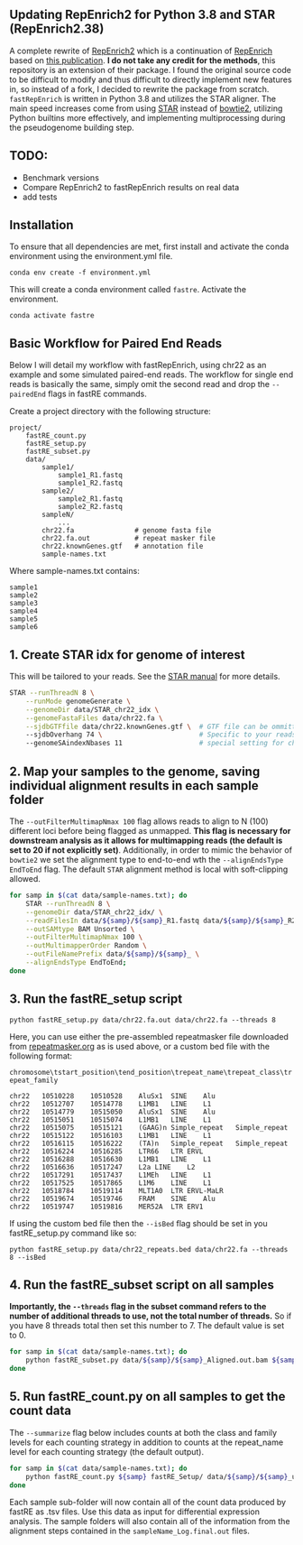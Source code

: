 ## Updating RepEnrich2 for Python 3.8 and STAR (RepEnrich2.38)

A complete rewrite of [RepEnrich2](https://github.com/nerettilab/RepEnrich2) which is a continuation of [RepEnrich](https://github.com/nskvir/RepEnrich) based on [this publication](https://www.ncbi.nlm.nih.gov/pmc/articles/PMC4122776/). **I do not take any credit for the methods**, this repository is an extension of their package. I found the original source code to be difficult to modify and thus difficult to directly implement new features in, so instead of a fork, I decided to rewrite the package from scratch. `fastRepEnrich` is written in Python 3.8 and utilizes the STAR aligner. The main speed increases come from using [STAR](https://github.com/alexdobin/STAR) instead of [bowtie2](http://bowtie-bio.sourceforge.net/bowtie2/index.shtml), utilizing Python builtins more effectively, and implementing multiprocessing during the pseudogenome building step.

## TODO:

- Benchmark versions
- Compare RepEnrich2 to fastRepEnrich results on real data
- add tests

## Installation

To ensure that all dependencies are met, first install and activate the conda environment using the environment.yml file.

`conda env create -f environment.yml`

This will create a conda environment called `fastre`. Activate the environment.

`conda activate fastre`

## Basic Workflow for Paired End Reads

Below I will detail my workflow with fastRepEnrich, using chr22 as an example and some simulated paired-end reads. The workflow for single end reads is basically the same, simply omit the second read and drop the `--pairedEnd` flags in fastRE commands.

Create a project directory with the following structure:

```
project/
	fastRE_count.py
	fastRE_setup.py
	fastRE_subset.py
	data/
		sample1/
			sample1_R1.fastq
			sample1_R2.fastq
		sample2/
			sample2_R1.fastq
			sample2_R2.fastq
		sampleN/
			...
		chr22.fa               # genome fasta file
		chr22.fa.out           # repeat masker file
		chr22.knownGenes.gtf   # annotation file
		sample-names.txt
```

Where sample-names.txt contains:

```
sample1
sample2
sample3
sample4
sample5
sample6
```

## 1. Create STAR idx for genome of interest

This will be tailored to your reads. See the [STAR manual](https://github.com/alexdobin/STAR/blob/master/doc/STARmanual.pdf) for more details.

```bash
STAR --runThreadN 8 \
	--runMode genomeGenerate \
	--genomeDir data/STAR_chr22_idx \
	--genomeFastaFiles data/chr22.fa \
	--sjdbGTFfile data/chr22.knownGenes.gtf \  # GTF file can be ommitted
	--sjdbOverhang 74 \                        # Specific to your reads (readLength - 1)
	--genomeSAindexNbases 11                   # special setting for chr22
```

## 2. Map your samples to the genome, saving individual alignment results in each sample folder

The `--outFilterMultimapNmax 100` flag allows reads to align to N (100) different loci before being flagged as unmapped. **This flag is necessary for downstream analysis as it allows for multimapping reads (the default is set to 20 if not explicitly set)**. Additionally, in order to mimic the behavior of `bowtie2` we set the alignment type to end-to-end wth the `--alignEndsType EndToEnd` flag. The default `STAR` alignment method is local with soft-clipping allowed.

```bash
for samp in $(cat data/sample-names.txt); do
	STAR --runThreadN 8 \
	--genomeDir data/STAR_chr22_idx/ \
	--readFilesIn data/${samp}/${samp}_R1.fastq data/${samp}/${samp}_R2.fastq \
	--outSAMtype BAM Unsorted \
	--outFilterMultimapNmax 100 \
	--outMultimapperOrder Random \
	--outFileNamePrefix data/${samp}/${samp}_ \
	--alignEndsType EndToEnd;
done
```

## 3. Run the fastRE_setup script

`python fastRE_setup.py data/chr22.fa.out data/chr22.fa --threads 8`

Here, you can use either the pre-assembled repeatmasker file downloaded from [repeatmasker.org](http://repeatmasker.org/) as is used above, or a custom bed file with the following format:

`chromosome\tstart_position\tend_position\trepeat_name\trepeat_class\trepeat_family`

```
chr22	10510228	10510528	AluSx1	SINE	Alu
chr22	10512707	10514778	L1MB1	LINE	L1
chr22	10514779	10515050	AluSx1	SINE	Alu
chr22	10515051	10515074	L1MB1	LINE	L1
chr22	10515075	10515121	(GAAG)n	Simple_repeat	Simple_repeat
chr22	10515122	10516103	L1MB1	LINE	L1
chr22	10516115	10516222	(TA)n	Simple_repeat	Simple_repeat
chr22	10516224	10516285	LTR66	LTR	ERVL
chr22	10516288	10516630	L1MB1	LINE	L1
chr22	10516636	10517247	L2a	LINE	L2
chr22	10517291	10517437	L1MEh	LINE	L1
chr22	10517525	10517865	L1M6	LINE	L1
chr22	10518784	10519114	MLT1A0	LTR	ERVL-MaLR
chr22	10519674	10519746	FRAM	SINE	Alu
chr22	10519747	10519816	MER52A	LTR	ERV1
```

If using the custom bed file then the `--isBed` flag should be set in you fastRE_setup.py command like so:

`python fastRE_setup.py data/chr22_repeats.bed data/chr22.fa --threads 8 --isBed`

## 4. Run the fastRE_subset script on all samples

**Importantly, the `--threads` flag in the subset command refers to the number of additional threads to use, not the total number of threads.** So if you have 8 threads total then set this number to 7. The default value is set to 0.

```bash
for samp in $(cat data/sample-names.txt); do
	python fastRE_subset.py data/${samp}/${samp}_Aligned.out.bam ${samp} --threads 7 --pairedEnd;
done
```

## 5. Run fastRE_count.py on all samples to get the count data

The `--summarize` flag below includes counts at both the class and family levels for each counting strategy in addition to counts at the repeat_name level for each counting strategy (the default output). 

```bash
for samp in $(cat data/sample-names.txt); do
	python fastRE_count.py ${samp} fastRE_Setup/ data/${samp}/${samp}_unique.bam --pairedEnd --threads 8 --summarize;
done
```

Each sample sub-folder will now contain all of the count data produced by fastRE as .tsv files. Use this data as input for differential expression analysis. The sample folders will also contain all of the information from the alignment steps contained in the `sampleName_Log.final.out` files.